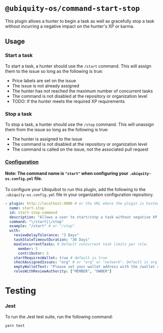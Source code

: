 # `@ubiquity-os/command-start-stop`

This plugin allows a hunter to begin a task as well as gracefully stop a task without incurring a negative impact on the hunter's XP or karma.

## Usage

### Start a task

To start a task, a hunter should use the `/start` command. This will assign them to the issue so long as the following is true:

- Price labels are set on the issue
- The issue is not already assigned
- The hunter has not reached the maximum number of concurrent tasks
- The command is not disabled at the repository or organization level
- TODO: If the hunter meets the required XP requirements

### Stop a task

To stop a task, a hunter should use the `/stop` command. This will unassign them from the issue so long as the following is true:

- The hunter is assigned to the issue
- The command is not disabled at the repository or organization level
- The command is called on the issue, not the associated pull request

### [Configuration](./src/types/plugin-input.ts)

#### Note: The command name is `"start"` when configuring your `.ubiquity-os.config.yml` file.

To configure your Ubiquibot to run this plugin, add the following to the `.ubiquity-os.config.yml` file in your organization configuration repository.

```yml
- plugin: http://localhost:4000 # or the URL where the plugin is hosted
  name: start-stop
  id: start-stop-command
  description: "Allows a user to start/stop a task without negative XP impact"
  command: "\/start|\/stop"
  example: "/start" # or "/stop"
  with:
    reviewDelayTolerance: "3 Days"
    taskStaleTimeoutDuration: "30 Days"
    maxConcurrentTasks: # Default concurrent task limits per role.
      member: 5
      contributor: 3
    startRequiresWallet: true # default is true
    checkAssignedIssues: "org" # or "org" or "network". Default is org
    emptyWalletText: "Please set your wallet address with the /wallet command first and try again."
    rolesWithReviewAuthority: ["MEMBER", "OWNER"]
```

# Testing

### Jest

To run the Jest test suite, run the following command:

```bash
yarn test
```
